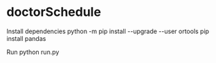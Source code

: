 # doctorSchedule

Install dependencies
python -m pip install --upgrade --user ortools
pip install pandas

Run
python run.py
